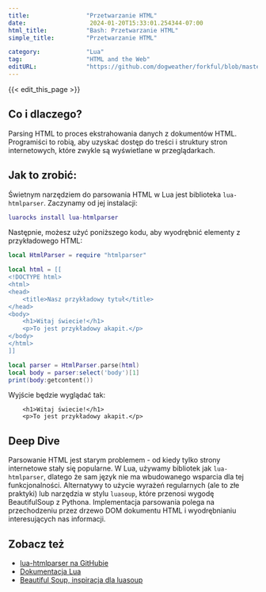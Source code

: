 ```yaml
---
title:                "Przetwarzanie HTML"
date:                  2024-01-20T15:33:01.254344-07:00
html_title:           "Bash: Przetwarzanie HTML"
simple_title:         "Przetwarzanie HTML"

category:             "Lua"
tag:                  "HTML and the Web"
editURL:              "https://github.com/dogweather/forkful/blob/master/content/pl/lua/parsing-html.md"
---
```


{{< edit_this_page >}}

## Co i dlaczego?
Parsing HTML to proces ekstrahowania danych z dokumentów HTML. Programiści to robią, aby uzyskać dostęp do treści i struktury stron internetowych, które zwykle są wyświetlane w przeglądarkach.

## Jak to zrobić:
Świetnym narzędziem do parsowania HTML w Lua jest biblioteka `lua-htmlparser`. Zaczynamy od jej instalacji:

```Lua
luarocks install lua-htmlparser
```

Następnie, możesz użyć poniższego kodu, aby wyodrębnić elementy z przykładowego HTML:

```Lua
local HtmlParser = require "htmlparser"

local html = [[
<!DOCTYPE html>
<html>
<head>
    <title>Nasz przykładowy tytuł</title>
</head>
<body>
    <h1>Witaj świecie!</h1>
    <p>To jest przykładowy akapit.</p>
</body>
</html>
]]

local parser = HtmlParser.parse(html)
local body = parser:select('body')[1]
print(body:getcontent())
```

Wyjście będzie wyglądać tak:
```
    <h1>Witaj świecie!</h1>
    <p>To jest przykładowy akapit.</p>
```

## Deep Dive
Parsowanie HTML jest starym problemem - od kiedy tylko strony internetowe stały się popularne. W Lua, używamy bibliotek jak `lua-htmlparser`, dlatego że sam język nie ma wbudowanego wsparcia dla tej funkcjonalności. Alternatywy to użycie wyrażeń regularnych (ale to złe praktyki) lub narzędzia w stylu `luasoup`, które przenosi wygodę BeautifulSoup z Pythona. Implementacja parsowania polega na przechodzeniu przez drzewo DOM dokumentu HTML i wyodrębnianiu interesujących nas informacji.

## Zobacz też
- [lua-htmlparser na GitHubie](https://github.com/msva/lua-htmlparser)
- [Dokumentacja Lua](https://www.lua.org/docs.html)
- [Beautiful Soup, inspiracja dla luasoup](https://www.crummy.com/software/BeautifulSoup/)

